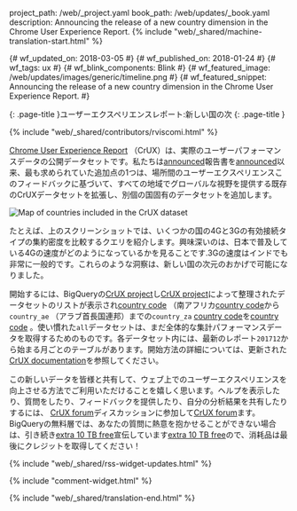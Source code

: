 project_path: /web/_project.yaml
book_path: /web/updates/_book.yaml
description: Announcing the release of a new country dimension in the Chrome User Experience Report.
{% include "web/_shared/machine-translation-start.html" %}

{# wf_updated_on: 2018-03-05 #}
{# wf_published_on: 2018-01-24 #}
{# wf_tags: ux #}
{# wf_blink_components: Blink #}
{# wf_featured_image: /web/updates/images/generic/timeline.png #}
{# wf_featured_snippet: Announcing the release of a new country dimension in the Chrome User Experience Report. #}

{: .page-title }ユーザーエクスペリエンスレポート:新しい国の次 {: .page-title }

{% include "web/_shared/contributors/rviscomi.html" %}

<div class="clearfix"></div>

[Chrome User Experience Report](/web/tools/chrome-user-experience-report/) （CrUX）は、実際のユーザーパフォーマンスデータの公開データセットです。私たちは[announced](https://blog.chromium.org/2017/10/introducing-chrome-user-experience-report.html)報告書を[announced](https://blog.chromium.org/2017/10/introducing-chrome-user-experience-report.html)以来、最も求められていた追加点の1つは、場所間のユーザーエクスペリエンスこのフィードバックに基づいて、すべての地域でグローバルな視野を提供する既存のCrUXデータセットを拡張し、別個の国固有のデータセットを追加します。

<img src="/web/updates/images/2018/01/crux-countries.png"
    alt="Map of countries included in the CrUX dataset"/>

たとえば、上のスクリーンショットでは、いくつかの国の4Gと3Gの有効接続タイプの集約密度を比較するクエリを紹介します。興味深いのは、日本で普及している4Gの速度がどのようになっているかを見ることです.3Gの速度はインドでも非常に一般的です。これらのような洞察は、新しい国の次元のおかげで可能になりました。

開始するには、BigQueryの[CrUX project](https://bigquery.cloud.google.com/dataset/chrome-ux-report:all)し[CrUX project](https://bigquery.cloud.google.com/dataset/chrome-ux-report:all)によって整理されたデータセットのリストが表示され[country code](https://en.wikipedia.org/wiki/ISO_3166-1_alpha-2) （南アフリカ[country code](https://en.wikipedia.org/wiki/ISO_3166-1_alpha-2)から`country_ae` （アラブ首長国連邦）までの`country_za` [country code](https://en.wikipedia.org/wiki/ISO_3166-1_alpha-2)を[country code](https://en.wikipedia.org/wiki/ISO_3166-1_alpha-2) 。使い慣れた`all`データセットは、まだ全体的な集計パフォーマンスデータを取得するためのものです。各データセット内には、最新のレポート`201712`から始まる月ごとのテーブルがあります。開始方法の詳細については、更新された[CrUX documentation](/web/tools/chrome-user-experience-report/)を参照してください。

この新しいデータを皆様と共有して、ウェブ上でのユーザーエクスペリエンスを向上させる方法でご利用いただけることを嬉しく思います。ヘルプを表示したり、質問をしたり、フィードバックを提供したり、自分の分析結果を共有したりするには、 [CrUX forum](https://groups.google.com/a/chromium.org/forum/#!forum/chrome-ux-report)ディスカッションに参加して[CrUX forum](https://groups.google.com/a/chromium.org/forum/#!forum/chrome-ux-report)ます。 BigQueryの無料層では、あなたの質問に熱意を抱かせることができない場合は、引き続き[extra 10 TB free](https://docs.google.com/forms/d/e/1FAIpQLSeMYnz93JQuO7rPewVrKpLfxO7JREOysti0CQyRo31bc7cXHA/viewform)宣伝しています[extra 10 TB free](https://docs.google.com/forms/d/e/1FAIpQLSeMYnz93JQuO7rPewVrKpLfxO7JREOysti0CQyRo31bc7cXHA/viewform)ので、消耗品は最後にクレジットを取得してください！

{% include "web/_shared/rss-widget-updates.html" %}

{% include "comment-widget.html" %}

{% include "web/_shared/translation-end.html" %}